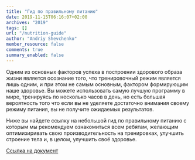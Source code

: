 ```yaml
---
title: "Гид по правильному питанию"
date: 2019-11-15T06:16:07+02:00
archives: "2019"
tags: []
url: "/nutrition-guide"
author: "Andriy Shevchenko"
member_resource: false
comments: true
summary_enabled: false
---
```


Одним из основных факторов успеха в построении здорового образа жизни 
является осознание того, что тренировочный режим является лишь одним, и
при этом не самым основным, фактором формирующим наше здоровье. Вы можете
использовать самую лучшую программу в мире, тренируясь по несколько
часов в день, но есть большая вероятность того что если вы не уделяете
достаточно внимания своему режиму питания, вы не получите ожидаемых
результатов. 

Ниже вы найдете ссылку на небольшой гид по правильному
питанию с которым мы рекомендуем ознакомиться всем ребятам, желающим
оптимизиривать свою производительность на тренировках, улучшить строение
тела и, в целом, улучшить своё здоровье.   

[Ссылка на документ](/files/People_Doing_Fitness_nutrition_guide.pdf)

<!--ссылка на документ по подсчету + табличка-->